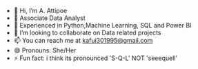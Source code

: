 - 👋 Hi, I’m A. Attipoe
- 👀 Associate Data Analyst
- 🌱 Experienced in Python,Machine Learning, SQL and Power BI
- 💞️ I’m looking to collaborate on Data related projects
- 📫 You can reach me at kafui301995@gmail.com
- 😄 Pronouns: She/Her
- ⚡ Fun fact: i think its pronounced 'S-Q-L' NOT 'seeequell'
